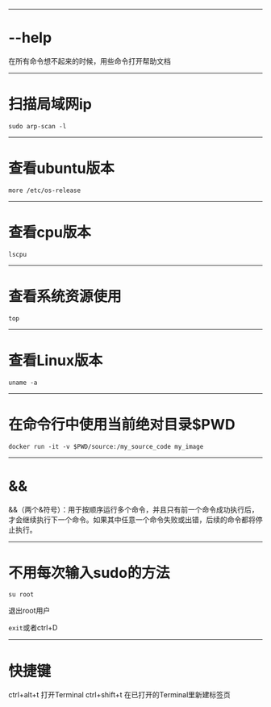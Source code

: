 ******
# --help

在所有命令想不起来的时候，用些命令打开帮助文档


************
# 扫描局域网ip

```
sudo arp-scan -l
```

******
# 查看ubuntu版本


```
more /etc/os-release
```

******
# 查看cpu版本


```lscpu```

***
# 查看系统资源使用

```top```

***
# 查看Linux版本

```uname -a```

***

# 在命令行中使用当前绝对目录$PWD

```
docker run -it -v $PWD/source:/my_source_code my_image
```
***
# && 

&&（两个&符号）：用于按顺序运行多个命令，并且只有前一个命令成功执行后，才会继续执行下一个命令。如果其中任意一个命令失败或出错，后续的命令都将停止执行。

***
# 不用每次输入sudo的方法
```su root```

退出root用户

```exit```或者ctrl+D

***
# 快捷键

ctrl+alt+t 打开Terminal
ctrl+shift+t 在已打开的Terminal里新建标签页